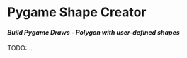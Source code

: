 Pygame Shape Creator
=============

#### _Build Pygame Draws - Polygon with user-defined shapes_ 

TODO:... 
